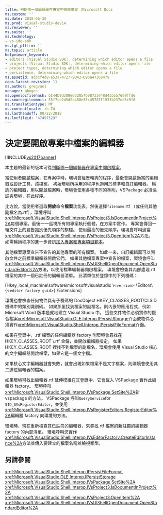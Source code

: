 ```yaml
---
title: 判斷哪一個編輯器在專案中開啟檔案 |Microsoft Docs
ms.custom: ''
ms.date: 2018-06-30
ms.prod: visual-studio-dev14
ms.reviewer: ''
ms.suite: ''
ms.technology:
- vs-ide-sdk
ms.tgt_pltfrm: ''
ms.topic: article
helpviewer_keywords:
- editors [Visual Studio SDK], determining which editor opens a file
- projects [Visual Studio SDK], determining which editor opens file
- project types, determining which editor opens a file
- persistence, determining which editor opens a file
ms.assetid: acbcf4d8-a53a-4727-9043-696a47369479
caps.latest.revision: 11
ms.author: gregvanl
manager: ghogen
ms.openlocfilehash: b144b9d380e652857b08733e48d43b5b7609ffd6
ms.sourcegitcommit: 55f7ce2d5d2e458e35c45787f1935b237ee5c9f8
ms.translationtype: MT
ms.contentlocale: zh-TW
ms.lasthandoff: 08/22/2018
ms.locfileid: "47497529"
---
```

# <a name="determining-which-editor-opens-a-file-in-a-project"></a>決定要開啟專案中檔案的編輯器
[!INCLUDE[vs2017banner](../../includes/vs2017banner.md)]

本主題的最新的版本可從[判斷哪一個編輯器在專案中開啟檔案](https://docs.microsoft.com/visualstudio/extensibility/internals/determining-which-editor-opens-a-file-in-a-project)。  
  
當使用者開啟檔案，在專案中時，環境會經歷輪詢的程序，最後會開啟適當的編輯器或設計工具，該檔案。 初始環境所採用的程序也適用於標準和自訂編輯器。 輪詢的編輯器，用以開啟檔案時，環境會使用各種不同的準則，VSPackage 必須協調與環境，在此程序。  
  
 比方說，當使用者選取**開放**命令**檔案**功能表，然後選擇`filename`.rtf （或任何其他副檔名為.rtf），環境呼叫<xref:Microsoft.VisualStudio.Shell.Interop.IVsProject3.IsDocumentInProject%2A>每個專案，最後一一巡視所有的專案執行個體，在方案中實作。 專案會傳回一組文件上的宣告識別優先順序的旗標。 使用最高的優先順序，環境會呼叫適當<xref:Microsoft.VisualStudio.Shell.Interop.IVsProject3.OpenItem%2A>方法。 如需輪詢程序的進一步資訊[加入專案和專案項目範本](../../extensibility/internals/adding-project-and-project-item-templates.md)。  
  
 其他檔案專案宣告不宣告的其他專案的所有檔案。 如此一來，自訂編輯器可以開啟文件之前標準編輯器開啟它們。 如果其他檔案專案中宣告的檔案，環境會呼叫<xref:Microsoft.VisualStudio.Shell.Interop.IVsUIShellOpenDocument.OpenStandardEditor%2A>方法，以使用標準編輯器開啟檔案。 環境會檢查其內部處理.rtf 檔案的其中一個已註冊的編輯器清單。 此清單位於登錄中的下列機碼：  
  
 [Hkey_local_machine\software\microsoft\visualstudio \\\<`version`> \Editors\\{<`editor factory guid`>} \Extensions]  
  
 環境也會檢查任何物件具有子機碼的 DocObject HKEY_CLASSES_ROOT\CLSID 機碼中的類別識別碼。 如果那里找到檔案的副檔名，則內嵌的應用程式，例如 Microsoft Word 版本是就地建立 Visual Studio 中。 這些文件物件必須實作的複合檔案<xref:Microsoft.VisualStudio.OLE.Interop.IPersistStorage>介面或物件必須實作<xref:Microsoft.VisualStudio.Shell.Interop.IPersistFileFormat>介面。  
  
 如果在登錄中，.rtf 檔案的任何編輯器 factory 則環境會尋找在 HKEY_CLASSES_ROOT \\.rtf 金鑰，並開啟編輯器指定。 如果 HKEY_CLASSES_ROOT 裡找不到檔案的副檔名，環境會使用 Visual Studio 核心的文字編輯器開啟檔案，如果它是一個文字檔。  
  
 如果核心文字編輯器就會失敗，就會出現如果檔案不是文字檔案，則環境會使用其二進位編輯器的檔案。  
  
 如果環境可找出編輯器.rtf 延伸模組在其登錄中，它會載入 VSPackage 實作此編輯器 factory。 環境呼叫<xref:Microsoft.VisualStudio.Shell.Interop.IVsPackage.SetSite%2A>新 vspackage 的方法。 VSPackage 呼叫`QueryService`for `SID_SVsRegistorEditor`，並使用<xref:Microsoft.VisualStudio.Shell.Interop.IVsRegisterEditors.RegisterEditor%2A>編輯器 factory 向環境的方法。  
  
 環境時，現在重新檢查其已註冊的編輯器，來尋找.rtf 檔案的新註冊的編輯器 factory 的內部清單。 環境呼叫您實作<xref:Microsoft.VisualStudio.Shell.Interop.IVsEditorFactory.CreateEditorInstance%2A>方法並傳入要建立的檔案名稱並檢視類型。  
  
## <a name="see-also"></a>另請參閱  
 <xref:Microsoft.VisualStudio.Shell.Interop.IPersistFileFormat>   
 <xref:Microsoft.VisualStudio.OLE.Interop.IPersistStorage>   
 <xref:Microsoft.VisualStudio.Shell.Interop.IVsPackage.SetSite%2A>   
 <xref:Microsoft.VisualStudio.Shell.Interop.IVsProject3.IsDocumentInProject%2A>   
 <xref:Microsoft.VisualStudio.Shell.Interop.IVsProject3.OpenItem%2A>   
 <xref:Microsoft.VisualStudio.Shell.Interop.IVsUIShellOpenDocument.OpenStandardEditor%2A>

